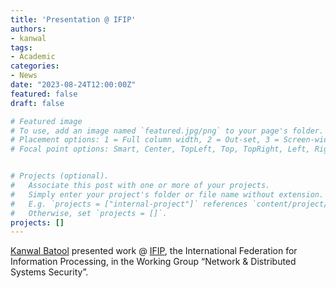 ```yaml
---
title: 'Presentation @ IFIP'
authors:
- kanwal
tags:
- Academic
categories:
- News
date: "2023-08-24T12:00:00Z"
featured: false
draft: false

# Featured image
# To use, add an image named `featured.jpg/png` to your page's folder.
# Placement options: 1 = Full column width, 2 = Out-set, 3 = Screen-width
# Focal point options: Smart, Center, TopLeft, Top, TopRight, Left, Right, BottomLeft, Bottom, BottomRight


# Projects (optional).
#   Associate this post with one or more of your projects.
#   Simply enter your project's folder or file name without extension.
#   E.g. `projects = ["internal-project"]` references `content/project/deep-learning/index.md`.
#   Otherwise, set `projects = []`.
projects: []
---
```


[Kanwal Batool](https://cci-research.nl/author/kanwal-batool/) presented work @ [IFIP](https://ifip.org/), the International Federation for Information Processing, in the Working Group “Network & Distributed Systems Security”.

